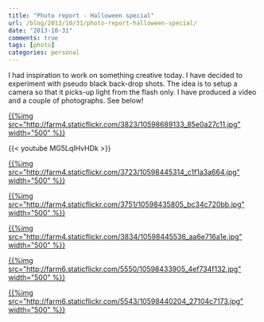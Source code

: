 ```yaml
---
title: "Photo report - Halloween special"
url: /blog/2013/10/31/photo-report-halloween-special/
date: "2013-10-31"
comments: true
tags: [photo]
categories: personal
---
```


I had inspiration to work on something creative today. I have decided to experiment with pseudo black back-drop shots. The idea is to setup a camera so that it picks-up light from the flash only. I have produced a video and a couple of photographs. See below!

[{{%img src="http://farm4.staticflickr.com/3823/10598689133_85e0a27c11.jpg" width="500" %}}](http://www.flickr.com/photos/68217075@N08/10598689133/)
<!--more-->

{{< youtube MG5LqIHvHDk >}}

[{{%img src="http://farm4.staticflickr.com/3723/10598445314_c1f1a3a664.jpg" width="500" %}}](http://www.flickr.com/photos/68217075@N08/10598445314/)

[{{%img src="http://farm4.staticflickr.com/3751/10598435805_bc34c720bb.jpg" width="500" %}}](http://www.flickr.com/photos/68217075@N08/10598435805/)

[{{%img src="http://farm4.staticflickr.com/3834/10598445536_aa6e716a1e.jpg" width="500" %}}](http://www.flickr.com/photos/68217075@N08/10598445536/)

[{{%img src="http://farm6.staticflickr.com/5550/10598433905_4ef734f132.jpg" width="500" %}}](http://www.flickr.com/photos/68217075@N08/10598433905/)

[{{%img src="http://farm6.staticflickr.com/5543/10598440204_27104c7173.jpg" width="500" %}}](http://www.flickr.com/photos/68217075@N08/10598440204/)
